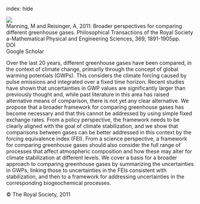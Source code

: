 index: hide

<div class="Citation">
    <div class="Citation-thumb CitationThumb-linked"  data-href="https://doi.org/10.1098/rsta.2010.0349">
      <img src="https://static.claimspace.cloud/climate-study-static/refs/thumbs/8/Manning_and_Reisinger_2011-thumb.png" />
    </div>

  <div class="Citation-body">
    <div class="Citation-text">Manning, M and Reisinger, A, 2011: Broader perspectives for comparing different greenhouse gases. <span class="Article-journal">Philosophical Transactions of the Royal Society a-Mathematical Physical and Engineering Sciences, </span><span class="Article-volume">369, </span>1891-1905pp.</div>
    <div class="Citation-links">
      <div class="CitationLink" data-href="https://doi.org/10.1098/rsta.2010.0349">
        <div class="CitationLink-icon CitationLink-Doi"></div>
        <div class="CitationLink-text">DOI</div>
      </div>
      <div class="CitationLink" data-href="https://scholar.google.com/scholar?q=10.1098/rsta.2010.0349">
        <div class="CitationLink-icon CitationLink-Scholar"></div>
        <div class="CitationLink-text">Google Scholar</div>
      </div>
    </div>
  </div>
</div>

Over the last 20 years, different greenhouse gases have been compared, in the context of climate change, primarily through the concept of global warming potentials (GWPs). This considers the climate forcing caused by pulse emissions and integrated over a fixed time horizon. Recent studies have shown that uncertainties in GWP values are significantly larger than previously thought and, while past literature in this area has raised alternative means of comparison, there is not yet any clear alternative. We propose that a broader framework for comparing greenhouse gases has become necessary and that this cannot be addressed by using simple fixed exchange rates. From a policy perspective, the framework needs to be clearly aligned with the goal of climate stabilization, and we show that comparisons between gases can be better addressed in this context by the forcing equivalence index (FEI). From a science perspective, a framework for comparing greenhouse gases should also consider the full range of processes that affect atmospheric composition and how these may alter for climate stabilization at different levels. We cover a basis for a broader approach to comparing greenhouse gases by summarizing the uncertainties in GWPs, linking those to uncertainties in the FEIs consistent with stabilization, and then to a framework for addressing uncertainties in the corresponding biogeochemical processes.

<div class="Citation-copy">
&copy; The Royal Society, 2011
</div>